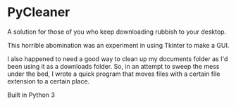 # PyCleaner
A solution for those of you who keep downloading rubbish to your desktop.

This horrible abomination was an experiment in using Tkinter to make a GUI.

I also happened to need a good way to clean up my documents folder as I'd been using it as a downloads folder.
So, in an attempt to sweep the mess under the bed, I wrote a quick program that moves files with a certain file extension to a certain place.

Built in Python 3
